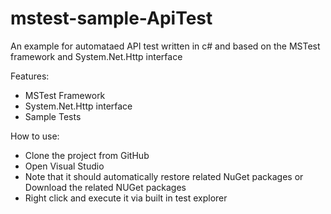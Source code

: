 # mstest-sample-ApiTest

An example for automataed API test written in c# and based on the MSTest framework and System.Net.Http interface

Features:
- MSTest Framework
- System.Net.Http interface
- Sample Tests


How to use:
- Clone the project from GitHub
- Open Visual Studio
- Note that it should automatically restore related NuGet packages or Download the related NUGet packages
- Right click and execute it via built in test explorer
